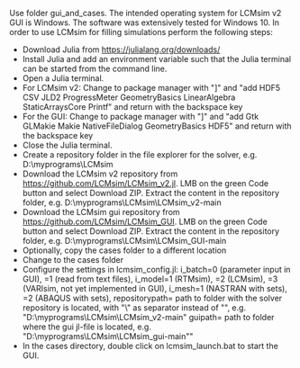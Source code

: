 Use folder gui_and_cases. 
The intended operating system for LCMsim v2 GUI is Windows. The software was extensively tested for Windows 10. In order to use LCMsim for filling simulations perform the following steps:
- Download Julia from https://julialang.org/downloads/
- Install Julia and add an environment variable such that the Julia terminal can be started from the command line.
- Open a Julia terminal.
- For LCMsim v2: Change to package manager with "]" and "add HDF5 CSV JLD2 ProgressMeter GeometryBasics LinearAlgebra StaticArraysCore Printf" and return with the backspace key
- For the GUI: Change to package manager with "]" and "add Gtk GLMakie Makie NativeFileDialog GeometryBasics HDF5" and return with the backspace key
- Close the Julia terminal.
- Create a repository folder in the file explorer for the solver, e.g. D:\myprograms\LCMsim
- Download the LCMsim v2 repository from https://github.com/LCMsim/LCMsim_v2.jl. LMB on the green Code button and select Download ZIP. Extract the content in the repository folder, e.g. D:\myprograms\LCMsim\LCMsim_v2-main
- Download the LCMsim gui repository from https://github.com/LCMsim/LCMsim_GUI. LMB on the green Code button and select Download ZIP. Extract the content in the repository folder, e.g. D:\myprograms\LCMsim\LCMsim_GUI-main
- Optionally, copy the cases folder to a different location
- Change to the cases folder
- Configure the settings in lcmsim_config.jl: 
i_batch=0 (parameter input in GUI), =1 (read from text files), 
i_model=1 (RTMsim), =2 (LCMsim), =3 (VARIsim, not yet implemented in GUI), 
i_mesh=1 (NASTRAN with sets), =2 (ABAQUS with sets), 
repositorypath= path to folder with the solver repository is located, with "\\" as separator instead of "\", e.g. "D:\\myprograms\\LCMsim\\LCMsim_v2-main"
guipath= path to folder where the gui jl-file is located, e.g. "D:\\myprograms\\LCMsim\\LCMsim_gui-main""
- In the cases directory, double click on lcmsim_launch.bat to start the GUI.
